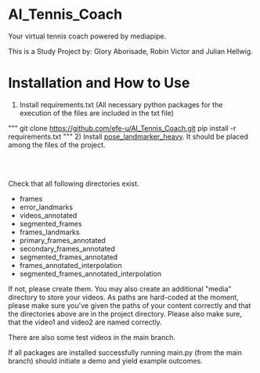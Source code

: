 # AI_Tennis_Coach
Your virtual tennis coach powered by mediapipe.

This is a Study Project by: Glory Aborisade, Robin Victor and Julian Hellwig.

# Installation and How to Use
1) Install requirements.txt (All necessary python packages for the execution of the files are included in the txt file)

"""
git clone https://github.com/efe-u/AI_Tennis_Coach.git
pip install -r requirements.txt
""" 
2) Install [pose_landmarker_heavy](https://storage.googleapis.com/mediapipe-models/pose_landmarker/pose_landmarker_heavy/float16/1/pose_landmarker_heavy.task). It should be placed among the files of the project.
   
<br>
<br/>

Check that all following directories exist.

- frames
- error_landmarks
- videos_annotated
- segmented_frames
- frames_landmarks
- primary_frames_annotated
- secondary_frames_annotated
- segmented_frames_annotated
- frames_annotated_interpolation
- segmented_frames_annotated_interpolation

If not, please create them. You may also create an additional "media" directory to store your videos. As paths are hard-coded at the moment, please make sure you've given the paths of your content correctly and that the directories above are in the project directory.
Please also make sure, that the video1 and video2 are named correctly.

There are also some test videos in the main branch.

If all packages are installed successfully running main.py (from the main branch) should initiate a demo and yield example outcomes.
